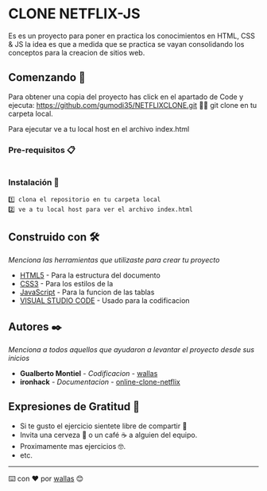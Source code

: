 # CLONE NETFLIX-JS

Es es un proyecto para poner en practica los conocimientos en HTML, CSS & JS la idea es que a medida que se practica se vayan consolidando los conceptos para la creacion de sitios web.

## Comenzando 🚀

Para obtener una copia del proyecto has click en el apartado de Code y ejecuta:
      https://github.com/gumodi35/NETFLIXCLONE.git
🧑‍💻 git clone en tu carpeta local.

Para ejecutar ve a tu local host en el archivo index.html


### Pre-requisitos 📋

```Esta aplicacion se desarrollo en Visual estudio Code usando HTML,CSS & JS
```

### Instalación 🔧

```
1️⃣ clona el repositorio en tu carpeta local
2️⃣ ve a tu local host para ver el archivo index.html
```


## Construido con 🛠️

_Menciona las herramientas que utilizaste para crear tu proyecto_

* [HTML5](https://developer.mozilla.org/es/docs/Glossary/HTML5) - Para la estructura del documento
* [CSS3](https://developer.mozilla.org/es/docs/Web/CSS) - Para los estilos de la 
* [JavaScript](https://developer.mozilla.org/es/docs/Web/JavaScript) - Para la funcion de las tablas
* [VISUAL STUDIO CODE](https://code.visualstudio.com//) - Usado para la codificacion


## Autores ✒️

_Menciona a todos aquellos que ayudaron a levantar el proyecto desde sus inicios_

* **Gualberto Montiel** - *Codificacion* - [wallas](https://github.com/gumodi35)
* **ironhack** - *Documentacion* - [online-clone-netflix](#ironhack)

## Expresiones de Gratitud 🎁

* Si te gusto el ejercicio sientete libre de compartir 📢
* Invita una cerveza 🍺 o un café ☕ a alguien del equipo. 
* Proximamente mas ejercicios 🤓.
* etc.



---
⌨️ con ❤️ por [wallas](https://github.com/gumodi35) 😊
